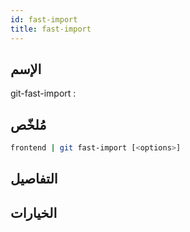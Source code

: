 ```yaml
---
id: fast-import
title: fast-import
---
```


## الإسم
git-fast-import : 

## مُلخّص

<!--DOCUSAURUS_CODE_TABS-->
<!--الأمر-->
```bash
frontend | git fast-import [<options>]
```
<!--END_DOCUSAURUS_CODE_TABS-->

## التفاصيل

## الخيارات

